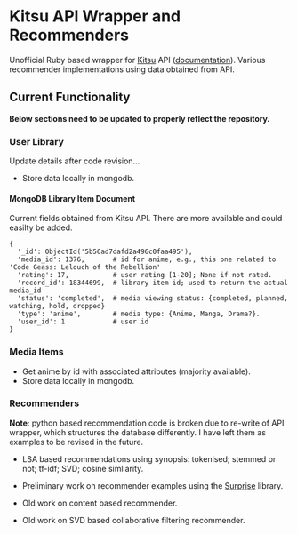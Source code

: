 # Kitsu API Wrapper and Recommenders
Unofficial Ruby based wrapper for [Kitsu][kitsu] API ([documentation][api]). Various recommender implementations using data obtained from API.

## Current Functionality
**Below sections need to be updated to properly reflect the repository.**


### User Library
Update details after code revision... 
- Store data locally in mongodb.

#### MongoDB Library Item Document
Current fields obtained from Kitsu API. There are more available and could easilty be added.
```
{
  '_id': ObjectId('5b56ad7dafd2a496c0faa495'),
  'media_id': 1376,       # id for anime, e.g., this one related to 'Code Geass: Lelouch of the Rebellion'
  'rating': 17,           # user rating [1-20]; None if not rated.
  'record_id': 18344699,  # library item id; used to return the actual media_id
  'status': 'completed',  # media viewing status: {completed, planned, watching, hold, dropped}
  'type': 'anime',        # media type: {Anime, Manga, Drama?}.
  'user_id': 1            # user id
}
```

### Media Items
- Get anime by id with associated attributes (majority available).
- Store data locally in mongodb.


### Recommenders
**Note**: python based recommendation code is broken due to re-write of API wrapper, which structures the database differently. I have left them as examples to be revised in the future.

- LSA based recommendations using synopsis: tokenised; stemmed or not; tf-idf; SVD; cosine simliarity.
- Preliminary work on recommender examples using the [Surprise][surprise] library.

- Old work on content based recommender.
- Old work on SVD based collaborative filtering recommender.



[kitsu]: kitsu.io
[api]: https://kitsu.docs.apiary.io/
[surprise]: http://surpriselib.com/
